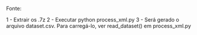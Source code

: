 Fonte: 

1 - Extrair os .7z
2 - Executar python process_xml.py
3 - Será gerado o arquivo dataset.csv. Para carregá-lo, ver read_dataset() em process_xml.py
